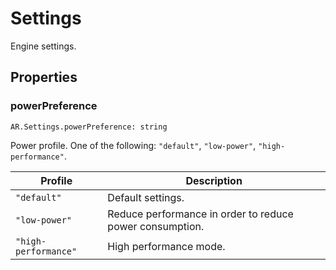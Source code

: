 # Settings

Engine settings.

## Properties

### powerPreference

`AR.Settings.powerPreference: string`

Power profile. One of the following: `"default"`, `"low-power"`, `"high-performance"`.

| Profile | Description |
| ------- | ----------- |
| `"default"` | Default settings. |
| `"low-power"` | Reduce performance in order to reduce power consumption. |
| `"high-performance"` | High performance mode. |